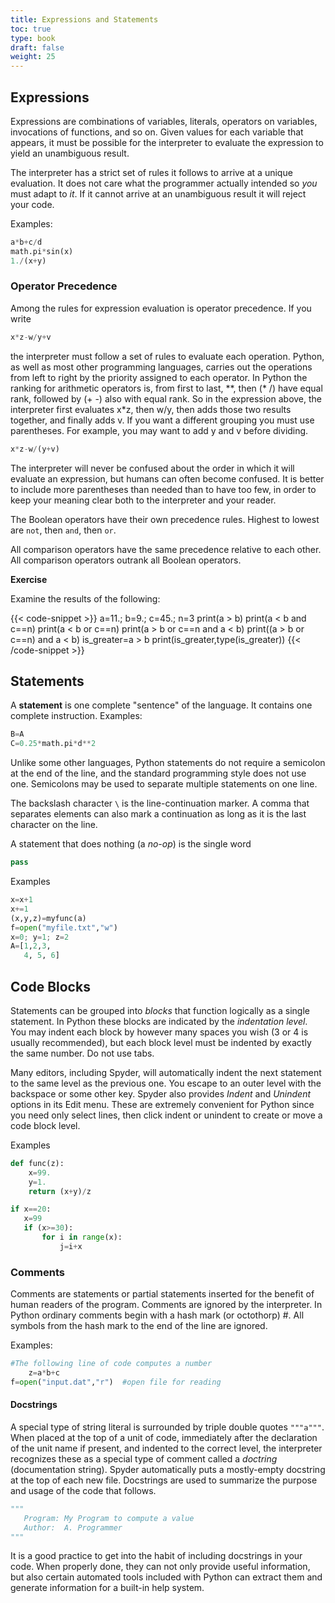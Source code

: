 ```yaml
---
title: Expressions and Statements
toc: true
type: book
draft: false
weight: 25
---
```


## Expressions 

Expressions are combinations of variables, literals, operators on variables, invocations of functions, and so on.  Given values for each variable that appears, it must be possible for the interpreter to evaluate the expression to yield an unambiguous result.

The interpreter has a strict set of rules it follows to arrive at a unique evaluation.  It does not care what the programmer actually intended so _you_ must adapt to _it_.  If it cannot arrive at an unambiguous result it will reject your code.

Examples:
```python
a*b+c/d
math.pi*sin(x)
1./(x+y)
```

### Operator Precedence

Among the rules for expression evaluation is operator precedence.  If you write
```python
x*z-w/y+v
```
the interpreter must follow a set of rules to evaluate each operation.  Python, as well as most other programming languages, carries out the operations from left to right by the priority assigned to each operator.  In Python the ranking for arithmetic operators is, from first to last, \*\*, then (\* /) have equal rank, followed by (+ -) also with equal rank.  So in the expression above, the interpreter first evaluates x\*z, then w/y, then adds those two results together, and finally adds v.  If you want a different grouping you must use parentheses. For example, you may want to add y and v before dividing.
```python
x*z-w/(y+v)
```

The interpreter will never be confused about the order in which it will evaluate an expression, but humans can often become confused.  It is better to include more parentheses than needed than to have too few, in order to keep your meaning clear both to the interpreter and your reader.

The Boolean operators have their own precedence rules. Highest to lowest are `not`, then `and`, then `or`.

All comparison operators have the same precedence relative to each other.  All comparison operators outrank all Boolean operators.

**Exercise**

Examine the results of the following:

{{< code-snippet >}}
a=11.; b=9.; c=45.; n=3
print(a > b)
print(a < b and c==n)
print(a < b or c==n)
print(a > b or c==n and a < b)
print((a > b or c==n) and a < b)
is_greater=a > b
print(is_greater,type(is_greater))
{{< /code-snippet >}}

## Statements

A __statement__ is one complete "sentence" of the language.  It contains one complete instruction.  Examples:
```python
B=A
C=0.25*math.pi*d**2
```

Unlike some other languages, Python statements do not require a semicolon at the end of the line, and the standard programming style does not use one.  Semicolons may be used to separate multiple statements on one line.

The backslash character `\` is the line-continuation marker.  A comma that separates elements can also mark a continuation as long as it is the last character on the line.

A statement that does nothing (a _no-op_) is the single word

```python
pass
```

Examples
```python
x=x+1
x+=1
(x,y,z)=myfunc(a)
f=open("myfile.txt","w")
x=0; y=1; z=2
A=[1,2,3,
   4, 5, 6]
```

## Code Blocks

Statements can be grouped into _blocks_ that function logically as a single statement.  In Python these blocks are indicated by the _indentation level_. You may indent each block by however many spaces you wish (3 or 4 is usually recommended), but each block level must be indented by exactly the same number.  Do not use tabs.

Many editors, including Spyder, will automatically indent the next statement to the same level as the previous one.  You escape to an outer level with the backspace or some other key.  Spyder also provides _Indent_ and _Unindent_ options in its Edit menu.  These are extremely convenient for Python since you need only select lines, then click indent or unindent to create or move a code block level.

Examples

```python
def func(z):
    x=99.
    y=1.
    return (x+y)/z

if x==20:
   x=99
   if (x>=30):
       for i in range(x):
           j=i+x
```

### Comments

Comments are statements or partial statements inserted for the benefit of human readers of the program.  Comments are ignored by the interpreter.  In Python ordinary comments begin with a hash mark (or octothorp) #.  All symbols from the hash mark to the end of the line are ignored.

Examples:
```python
#The following line of code computes a number
    z=a*b+c
f=open("input.dat","r")  #open file for reading
```

#### Docstrings

A special type of string literal is surrounded by triple double quotes `"""a"""`. When placed at the top of a unit of code, immediately after the declaration of the unit name if present, and indented to the correct level, the interpreter recognizes these as a special type of comment called a _doctring_ (documentation string).  Spyder automatically puts a mostly-empty docstring at the top of each new file.  Docstrings are used to summarize the purpose and usage of the code that follows.
```python
"""
   Program: My Program to compute a value
   Author:  A. Programmer
"""
```

It is a good practice to get into the habit of including docstrings in your code.  When properly done, they can not only provide useful information, but also certain automated tools included with Python can extract them and generate information for a built-in help system.
